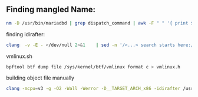 
## Finding mangled Name:

```sh
nm -D /usr/bin/mariadbd | grep dispatch_command | awk -F " " '{ print $3 }'
```

finding idirafter:
```sh
clang  -v -E - </dev/null 2>&1    | sed -n '/<...> search starts here:/,/End of search list./{ s| \(/.*\)|-idirafter \1|p }'
```

vmlinux.sh
```sh
bpftool btf dump file /sys/kernel/btf/vmlinux format c > vmlinux.h
```

building object file manually 
```sh
clang -mcpu=v3 -g -O2 -Wall -Werror -D__TARGET_ARCH_x86 -idirafter /usr/lib/clang/15.0.7/include -idirafter /usr/local/include -idirafter /usr/include -c -target bpf -o mariadb_latency.o mariadb_latency.bpf.c
```